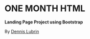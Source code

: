 ONE MONTH HTML
==============

**Landing Page Project using Bootstrap**

By [Dennis Lubrin](http://dennis-lubrin.strikingly.com/)